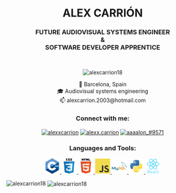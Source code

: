 <h1 align="center">
  <strong>
    ALEX CARRIÓN
  </strong>
</h1>

<h3 align="center">
  FUTURE AUDIOVISUAL SYSTEMS ENGINEER <br>
  & <br>
  SOFTWARE DEVELOPER APPRENTICE
</h3>

<br>

<p align="center"> <img src="https://komarev.com/ghpvc/?username=alexcarrion18&label=Profile%20views&color=0e75b6&style=flat" alt="alexcarrion18" /> </p>

<div align="center">
  📍 Barcelona, Spain <br>
  🎓 Audiovisual systems engineering <br>
  📫 alexcarrion.2003@hotmail.com
</div>
<h3 align="center">Connect with me:</h3>
<p align="center">
<a href="https://twitter.com/alexxcarrion" target="blank"><img align="center" src="https://raw.githubusercontent.com/rahuldkjain/github-profile-readme-generator/master/src/images/icons/Social/twitter.svg" alt="alexxcarrion" height="30" width="40" /></a>
<a href="https://instagram.com/alexx.carrion" target="blank"><img align="center" src="https://raw.githubusercontent.com/rahuldkjain/github-profile-readme-generator/master/src/images/icons/Social/instagram.svg" alt="alexx.carrion" height="30" width="40" /></a>
<a href="https://discord.gg/aaaalon_#9571" target="blank"><img align="center" src="https://raw.githubusercontent.com/rahuldkjain/github-profile-readme-generator/master/src/images/icons/Social/discord.svg" alt="aaaalon_#9571" height="30" width="40" /></a>
</p>

<h3 align="center">Languages and Tools:</h3>
<p align="center"> <a href="https://www.w3schools.com/cpp/" target="_blank" rel="noreferrer"> <img src="https://raw.githubusercontent.com/devicons/devicon/master/icons/cplusplus/cplusplus-original.svg" alt="cplusplus" width="40" height="40"/> </a> <a href="https://www.w3schools.com/css/" target="_blank" rel="noreferrer"> <img src="https://raw.githubusercontent.com/devicons/devicon/master/icons/css3/css3-original-wordmark.svg" alt="css3" width="40" height="40"/> </a> <a href="https://www.w3.org/html/" target="_blank" rel="noreferrer"> <img src="https://raw.githubusercontent.com/devicons/devicon/master/icons/html5/html5-original-wordmark.svg" alt="html5" width="40" height="40"/> </a> <a href="https://developer.mozilla.org/en-US/docs/Web/JavaScript" target="_blank" rel="noreferrer"> <img src="https://raw.githubusercontent.com/devicons/devicon/master/icons/javascript/javascript-original.svg" alt="javascript" width="40" height="40"/> </a> <a href="https://www.mysql.com/" target="_blank" rel="noreferrer"> <img src="https://raw.githubusercontent.com/devicons/devicon/master/icons/mysql/mysql-original-wordmark.svg" alt="mysql" width="40" height="40"/> </a> <a href="https://www.python.org" target="_blank" rel="noreferrer"> <img src="https://raw.githubusercontent.com/devicons/devicon/master/icons/python/python-original.svg" alt="python" width="40" height="40"/> </a> <a href="https://reactjs.org/" target="_blank" rel="noreferrer"> <img src="https://raw.githubusercontent.com/devicons/devicon/master/icons/react/react-original-wordmark.svg" alt="react" width="40" height="40"/> </a> </p>

<p><img align="left" src="https://github-readme-stats.vercel.app/api/top-langs?username=alexcarrion18&show_icons=true&locale=en&layout=compact" alt="alexcarrion18" /></p>

<p>&nbsp;<img align="center" src="https://github-readme-stats.vercel.app/api?username=alexcarrion18&show_icons=true&locale=en" alt="alexcarrion18" /></p>
